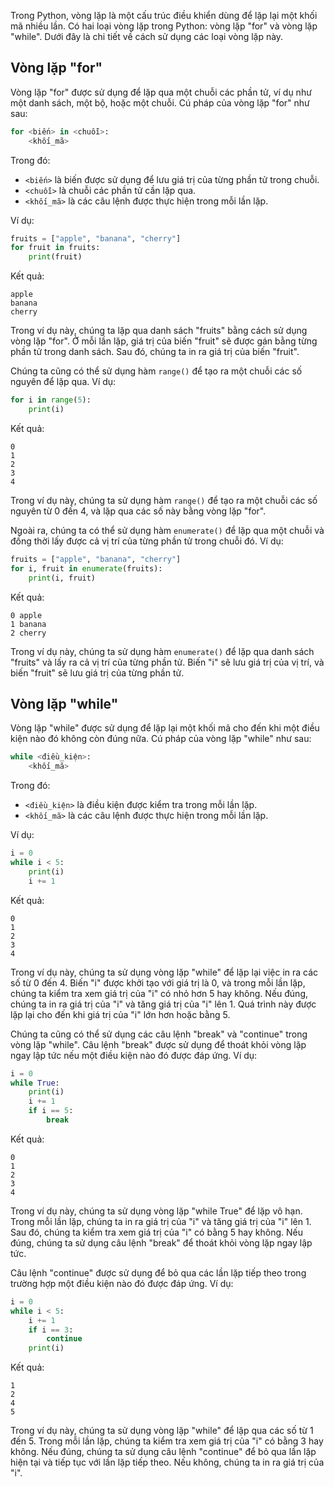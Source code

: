 Trong Python, vòng lặp là một cấu trúc điều khiển dùng để lặp lại một khối mã nhiều lần. 
Có hai loại vòng lặp trong Python: vòng lặp "for" và vòng lặp "while". Dưới đây là chi tiết về cách sử dụng các loại vòng lặp này.

## Vòng lặp "for"

Vòng lặp "for" được sử dụng để lặp qua một chuỗi các phần tử, ví dụ như một danh sách, một bộ, hoặc một chuỗi. 
Cú pháp của vòng lặp "for" như sau:

```python
for <biến> in <chuỗi>:
    <khối_mã>
```

Trong đó:

- `<biến>` là biến được sử dụng để lưu giá trị của từng phần tử trong chuỗi.
- `<chuỗi>` là chuỗi các phần tử cần lặp qua.
- `<khối_mã>` là các câu lệnh được thực hiện trong mỗi lần lặp.

Ví dụ:

```python
fruits = ["apple", "banana", "cherry"]
for fruit in fruits:
    print(fruit)
```

Kết quả:

```
apple
banana
cherry
```

Trong ví dụ này, chúng ta lặp qua danh sách "fruits" bằng cách sử dụng vòng lặp "for".
 Ở mỗi lần lặp, giá trị của biến "fruit" sẽ được gán bằng từng phần tử trong danh sách. Sau đó, chúng ta in ra giá trị của biến "fruit".

Chúng ta cũng có thể sử dụng hàm `range()` để tạo ra một chuỗi các số nguyên để lặp qua. Ví dụ:

```python
for i in range(5):
    print(i)
```

Kết quả:

```
0
1
2
3
4
```

Trong ví dụ này, chúng ta sử dụng hàm `range()` để tạo ra một chuỗi các số nguyên từ 0 đến 4, và lặp qua các số này bằng vòng lặp "for".

Ngoài ra, chúng ta có thể sử dụng hàm `enumerate()` để lặp qua một chuỗi và đồng thời lấy được cả vị trí của từng phần tử trong chuỗi đó. Ví dụ:

```python
fruits = ["apple", "banana", "cherry"]
for i, fruit in enumerate(fruits):
    print(i, fruit)
```

Kết quả:

```
0 apple
1 banana
2 cherry
```

Trong ví dụ này, chúng ta sử dụng hàm `enumerate()` để lặp qua danh sách "fruits" và lấy ra cả vị trí của từng phần tử.
 Biến "i" sẽ lưu giá trị của vị trí, và biến "fruit" sẽ lưu giá trị của từng phần tử.

## Vòng lặp "while"

Vòng lặp "while" được sử dụng để lặp lại một khối mã cho đến khi một điều kiện nào đó không còn đúng nữa. 
Cú pháp của vòng lặp "while" như sau:

```python
while <điều_kiện>:
    <khối_mã>
```

Trong đó:

- `<điều_kiện>` là điều kiện được kiểm tra trong mỗi lần lặp.
- `<khối_mã>` là các câu lệnh được thực hiện trong mỗi lần lặp.

Ví dụ:

```python
i = 0
while i < 5:
    print(i)
    i += 1
```

Kết quả:

```
0
1
2
3
4
```

Trong ví dụ này, chúng ta sử dụng vòng lặp "while" để lặp lại việc in ra các số từ 0 đến 4. 
Biến "i" được khởi tạo với giá trị là 0, và trong mỗi lần lặp, chúng ta kiểm tra xem giá trị của "i" có nhỏ hơn 5 hay không.
 Nếu đúng, chúng ta in ra giá trị của "i" và tăng giá trị của "i" lên 1. Quá trình này được lặp lại cho đến khi giá trị của "i" lớn hơn hoặc bằng 5.

Chúng ta cũng có thể sử dụng các câu lệnh "break" và "continue" trong vòng lặp "while". 
Câu lệnh "break" được sử dụng để thoát khỏi vòng lặp ngay lập tức nếu một điều kiện nào đó được đáp ứng. Ví dụ:

```python
i = 0
while True:
    print(i)
    i += 1
    if i == 5:
        break
```

Kết quả:

```
0
1
2
3
4
```

Trong ví dụ này, chúng ta sử dụng vòng lặp "while True" để lặp vô hạn. Trong mỗi lần lặp, chúng ta in ra giá trị của "i" và tăng giá trị của "i" lên 1.
 Sau đó, chúng ta kiểm tra xem giá trị của "i" có bằng 5 hay không. Nếu đúng, chúng ta sử dụng câu lệnh "break" để thoát khỏi vòng lặp ngay lập tức.

Câu lệnh "continue" được sử dụng để bỏ qua các lần lặp tiếp theo trong trường hợp một điều kiện nào đó được đáp ứng. Ví dụ:

```python
i = 0
while i < 5:
    i += 1
    if i == 3:
        continue
    print(i)
```

Kết quả:

```
1
2
4
5
```

Trong ví dụ này, chúng ta sử dụng vòng lặp "while" để lặp qua các số từ 1 đến 5. Trong mỗi lần lặp, chúng ta kiểm tra xem giá trị của "i" 
có bằng 3 hay không. Nếu đúng, chúng ta sử dụng câu lệnh "continue" để bỏ qua lần lặp hiện tại và tiếp tục với lần lặp tiếp theo. 
Nếu không, chúng ta in ra giá trị của "i".